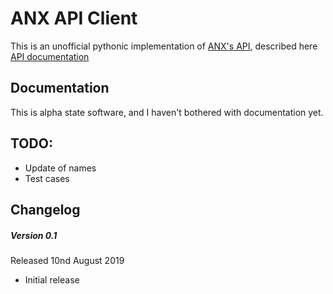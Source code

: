 ANX API Client
==============
This is an unofficial pythonic implementation of
[ANX's API](https://dyn.anx.se), described here [API documentation](http://dyn.anx.se/users/apidok.jsf)

Documentation
-------------
This is alpha state software, and I haven't bothered with documentation yet.

TODO:
-----
* Update of names
* Test cases

Changelog
---------
##### Version 0.1
Released 10nd August 2019

- Initial release
